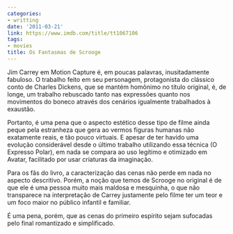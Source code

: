 ```yaml
---
categories:
- writting
date: '2011-03-21'
link: https://www.imdb.com/title/tt1067106
tags:
- movies
title: Os Fantasmas de Scrooge
---
```


Jim Carrey em Motion Capture é, em poucas palavras, inusitadamente fabuloso. O trabalho feito em seu personagem, protagonista do clássico conto de Charles Dickens, que se mantém homônimo no título original, é, de longe, um trabalho rebuscado tanto nas expressões quanto nos movimentos do boneco através dos cenários igualmente trabalhados à exaustão.

Portanto, é uma pena que o aspecto estético desse tipo de filme ainda peque pela estranheza que gera ao vermos figuras humanas não exatamente reais, e tão pouco virtuais. E apesar de ter havido uma evolução considerável desde o último trabalho utilizando essa técnica (O Expresso Polar), em nada se compara ao uso legítimo e otimizado em Avatar, facilitado por usar criaturas da imaginação.

Para os fãs do livro, a caracterização das cenas não perde em nada no aspecto descritivo. Porém, a noção que temos de Scrooge no original é de que ele é uma pessoa muito mais maldosa e mesquinha, o que não transparece na interpretação de Carrey justamente pelo filme ter um teor e um foco maior no público infantil e familiar.

É uma pena, porém, que as cenas do primeiro espírito sejam sufocadas pelo final romantizado e simplificado.


